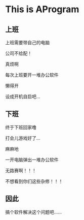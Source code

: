 # This is AProgram

## 上班

上班需要带自己的电脑

公司不给配！


真烦啊

每次上班要开一堆办公软件

懒得开

设成开机自启吧...

## 下班

终于下班回家噜

打会儿游戏好了...

麻麻地

一开电脑弹出一堆办公软件

无路赛啊！！！

不想看到你们这些杂修！！！

## 因此

搞个软件解决这个问题吧......
